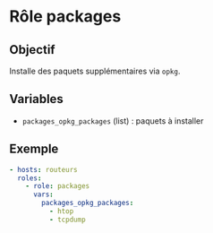 # Rôle packages

## Objectif
Installe des paquets supplémentaires via `opkg`.

## Variables
- `packages_opkg_packages` (list) : paquets à installer

## Exemple
```yaml
- hosts: routeurs
  roles:
    - role: packages
      vars:
        packages_opkg_packages:
          - htop
          - tcpdump
```
